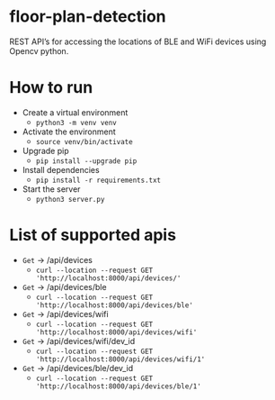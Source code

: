 # floor-plan-detection
REST API’s for accessing the locations of BLE and WiFi devices using Opencv python.

# How to run
- Create a virtual environment
    - `python3 -m venv venv`
- Activate the environment
    - `source venv/bin/activate`
- Upgrade pip
    - `pip install --upgrade pip`
- Install dependencies
    - `pip install -r requirements.txt`
- Start the server
    -  `python3 server.py`

# List of supported apis
- `Get` -> /api/devices
    -  `curl --location --request GET 'http://localhost:8000/api/devices/'`
- `Get` -> /api/devices/ble
    - `curl --location --request GET 'http://localhost:8000/api/devices/ble'`
- `Get` -> /api/devices/wifi
    - `curl --location --request GET 'http://localhost:8000/api/devices/wifi'`
- `Get` -> /api/devices/wifi/dev_id
    - `curl --location --request GET 'http://localhost:8000/api/devices/wifi/1'`
- `Get` -> /api/devices/ble/dev_id
    - `curl --location --request GET 'http://localhost:8000/api/devices/ble/1'`